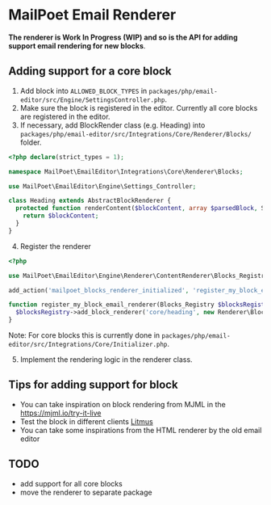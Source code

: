 # MailPoet Email Renderer

**The renderer is Work In Progress (WIP) and so is the API for adding support email rendering for new blocks**.

## Adding support for a core block

1. Add block into `ALLOWED_BLOCK_TYPES` in `packages/php/email-editor/src/Engine/SettingsController.php`.
2. Make sure the block is registered in the editor. Currently all core blocks are registered in the editor.
3. If necessary, add BlockRender class (e.g. Heading) into `packages/php/email-editor/src/Integrations/Core/Renderer/Blocks/` folder. <br />

```php
<?php declare(strict_types = 1);

namespace MailPoet\EmailEditor\Integrations\Core\Renderer\Blocks;

use MailPoet\EmailEditor\Engine\Settings_Controller;

class Heading extends AbstractBlockRenderer {
  protected function renderContent($blockContent, array $parsedBlock, Settings_Controller $settingsController): string {
    return $blockContent;
  }
}

```

4. Register the renderer

```php
<?php

use MailPoet\EmailEditor\Engine\Renderer\ContentRenderer\Blocks_Registry;

add_action('mailpoet_blocks_renderer_initialized', 'register_my_block_email_renderer');

function register_my_block_email_renderer(Blocks_Registry $blocksRegistry): void {
  $blocksRegistry->add_block_renderer('core/heading', new Renderer\Blocks\Heading());
}
```

Note: For core blocks this is currently done in `packages/php/email-editor/src/Integrations/Core/Initializer.php`.

5. Implement the rendering logic in the renderer class.

## Tips for adding support for block

- You can take inspiration on block rendering from MJML in the https://mjml.io/try-it-live
- Test the block in different clients [Litmus](https://litmus.com/)
- You can take some inspirations from the HTML renderer by the old email editor

## TODO

- add support for all core blocks
- move the renderer to separate package
